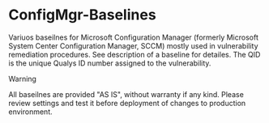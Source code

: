 # ConfigMgr-Baselines
Variuos baseilnes for Microsoft Configuration Manager (formerly Microsoft System Center Configuration Manager, SCCM) mostly used in vulnerability remediation procedures. See description of a baseline for detailes. The QID is the unique Qualys ID number assigned to the vulnerability.

> [!WARNING]
> All baseilnes are provided "AS IS", without warranty if any kind. Please review settings and test it before deployment of changes to production environment.
